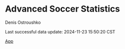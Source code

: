 # Advanced Soccer Statistics
Denis Ostroushko

<!-- gfm -->

Last successful data update: 2024-11-23 15:50:20 CST

[App](https://kexite.shinyapps.io/01_Deployment/)
